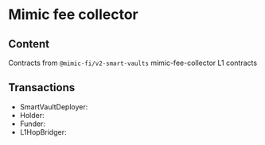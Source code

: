 # Mimic fee collector

## Content

Contracts from `@mimic-fi/v2-smart-vaults` mimic-fee-collector L1 contracts

## Transactions

- SmartVaultDeployer: 
- Holder: 
- Funder: 
- L1HopBridger:  
